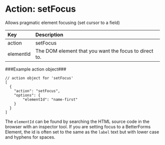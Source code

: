 # Action: setFocus

Allows pragmatic element focusing \(set cursor to a field\)

| Key | Description |
| :--- | :--- |
| action | setFocus |
| elementId | The DOM element that you want the focus to direct to. |

###Example action object###

```
// action object for 'setFocus'
[
  {
    "action": "setFocus",
    "options": {
        "elementId": "name-first"
    }
  }
]
```

The `elementId` can be found by searching the HTML source code in the browser with an inspector tool. If you are setting focus to a BetterForms Element, the id is often set to the same as the `label` text but with lower case and hyphens for spaces.
    